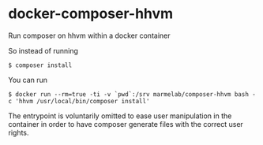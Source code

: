 docker-composer-hhvm
====================

Run composer on hhvm within a docker container

So instead of running

    $ composer install

You can run

    $ docker run --rm=true -ti -v `pwd`:/srv marmelab/composer-hhvm bash -c 'hhvm /usr/local/bin/composer install'

The entrypoint is voluntarily omitted to ease user manipulation in the container in order to have composer generate files with the correct user rights.
